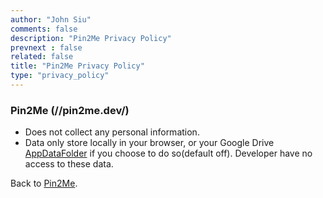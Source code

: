 ```yaml
---
author: "John Siu"
comments: false
description: "Pin2Me Privacy Policy"
prevnext : false
related: false
title: "Pin2Me Privacy Policy"
type: "privacy_policy"
---
```

<!--more-->
### Pin2Me (//pin2me.dev/)
- Does not collect any personal information.
- Data only store locally in your browser, or your Google Drive [AppDataFolder](https://developers.google.com/drive/api/guides/appdata) if you choose to do so(default off). Developer have no access to these data.

Back to [Pin2Me](//pin2me.dev/).